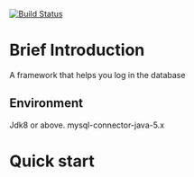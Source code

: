 [![Build Status](https://travis-ci.org/HankXV/Limitart.svg?branch=master)](https://travis-ci.org/HankXV/Limitart)
# Brief Introduction
A framework that helps you log in the database
## Environment
Jdk8 or above.
mysql-connector-java-5.x
# Quick start